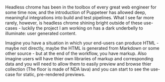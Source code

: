 Headless chrome has been in the toolbox of every great web engineer for some time now, and the introduction of Puppeteer has allowed deep, meaningful integrations into build and test pipelines. What I see far more rarely, however, is headless chrome shining bright outside of these use-cases - luckily the project I am working on has a dark underbelly to illuminate: user generated content.

Imagine you have a situation in which your end-users can produce HTML - maybe not directly, maybe the HTML is generated from Markdown or some other source - but at the end of the workflow, you have markup. Also imagine users will have thier own libraries of markup and corresponding data and you will need to allow them to easily preview and browse thier collection (The floor is made of NDA lava) and you can start to see the use-case for static, pre-rendered previews.

